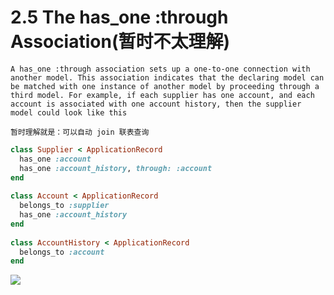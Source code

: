 # 2.5 The has_one :through Association(暂时不太理解)
~~~
A has_one :through association sets up a one-to-one connection with another model. This association indicates that the declaring model can be matched with one instance of another model by proceeding through a third model. For example, if each supplier has one account, and each account is associated with one account history, then the supplier model could look like this

暂时理解就是：可以自动 join 联表查询
~~~

```rb
class Supplier < ApplicationRecord
  has_one :account
  has_one :account_history, through: :account
end
 
class Account < ApplicationRecord
  belongs_to :supplier
  has_one :account_history
end
 
class AccountHistory < ApplicationRecord
  belongs_to :account
end
```


![](https://ws2.sinaimg.cn/large/0069RVTdgy1fu7559z5krj30hl0lkwgq.jpg)
